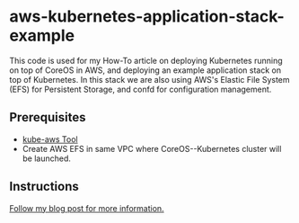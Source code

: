 # aws-kubernetes-application-stack-example

This code is used for my How-To article on deploying Kubernetes running on top of CoreOS in AWS, and deploying an example application stack on top of Kubernetes. In this stack we are also using AWS's Elastic File System (EFS) for Persistent Storage, and confd for configuration management.

## Prerequisites

* [kube-aws Tool](https://coreos.com/kubernetes/docs/latest/kubernetes-on-aws.html)
* Create AWS EFS in same VPC where CoreOS--Kubernetes cluster will be launched.

## Instructions

[Follow my blog post for more information.](http://www.evergreenitco.com/evergreenit-blog/2016/9/9/my-journey-into-the-world-of-containers-docker-coreos-and-kubernetes-part-2#coreos-vagrant-aws)
